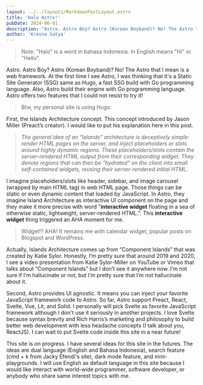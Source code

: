 ```yaml
---
layout: ../../layouts/MarkdownPostLayout.astro
title: 'Halo Astro!'
pubDate: 2024-06-01
description: "Astro. Astro Boy? Astro (Korean Boyband)? No! The Astro that I mean is a web framework. At the first time I see Astro, I was thinking that it's a Static Site Generator (SSG) same as Hugo, a fast SSG build with Go programming language. Also, Astro build their engine with Go programming language. Astro offers two features that I could not resist to try it!"
author: 'Kresna Satya'
---
```


> Note: "Halo" is a word in bahasa Indonesia. In English means "Hi" or "Hello".

Astro. Astro Boy? Astro (Korean Boyband)? No! The Astro that I mean is a web framework. At the first time I see Astro, I was thinking that it's a Static Site Generator (SSG) same as Hugo, a fast SSG build with Go programming language. Also, Astro build their engine with Go programming language. Astro offers two features that I could not resist to try it! 

> Btw, my personal site is using Hugo.

First, the Islands Architecture concept. This concept introduced by Jason Miller (Preact’s creator). I would like to put his explanation here in this post.

> *The general idea of an “Islands” architecture is deceptively simple: render HTML pages on the server, and inject placeholders or slots around highly dynamic regions. These placeholders/slots contain the server-rendered HTML output from their corresponding widget. They denote regions that can then be "hydrated" on the client into small self-contained widgets, reusing their server-rendered initial HTML.*

I imagine placeholders/slots like header, sidebar, and image carousel (wrapped by main HTML tag) in web HTML page. Those things can be static or even dynamic content that loaded by JavaScript. In Astro, they imagine Island Architecture as interactive UI component on the page and they make it more precise with word "**interactive widget** floating in a sea of ​​otherwise static, lightweight, server-rendered HTML.". This **interactive widget** thing triggered an AHA moment for me.

> Widget!? AHA! It remains me with calendar widget, popular posts on Blogspot and WordPress.


Actually, Islands Architecture comes up from “Component Islands” that was created by Katie Sylor. Honestly, I’m pretty sure that around 2019 and 2020, I see a video presentation from Katie Sylor-Miller on YouTube or Vimeo that talks about “Component Islands” but I don’t see it anywhere now. I’m not sure if I’m hallucinate or not, but I’m pretty sure that I’m not hallucinate about it.


Second, Astro provides UI agnostic. It means you can inject your favorite JavaScript framework code to Astro. So far, Astro support Preact, React, Svelte, Vue, Lit, and Solid. I personally will pick Svelte as favorite JavaScript framework although I don't use it seriously in another projects. I love Svelte because syntax brevity and Rich Harris’s marketing and philosophy to build better web development with less headache concepts (I talk about you, ReactJS). I can wait to put Svelte code inside this site in a near future!

This site is on progress. I have several ideas for this site in the futures. The ideas are dual language (English and Bahasa Indonesia), search feature (cmd + k from Jacky Efendi's site), dark mode feature, and mini-playgrounds. I will use English as default language in this site because I would like interact with world-wide programmer, software developer, or anybody who share same interest topics with me.